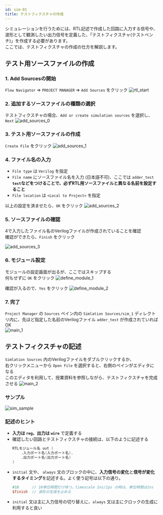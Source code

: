 ```yaml
---
id: sim-01
title: テストフィクスチャの作成
---
```

シミュレーションを行うためには、RTL記述で作成した回路に入力する信号や、波形として観測したい出力信号を定義した、「テストフィクスチャ(テストベンチ)」を作成する必要があります。  
ここでは、テストフィクスチャの作成の仕方を解説します。

## テスト用ソースファイルの作成

### 1. Add Sourcesの開始
`Flow Navigator` => `PROJECT MANAGER` => `Add Sources` をクリック
![rtl_start](assets/3_sim/3-1_rtl_start.png)


### 2. 追加するソースファイルの種類の選択
テストフィクスチャの場合、`Add or create simulation sources` を選択し、`Next`
![add_sources_0](assets/3_sim/3-2_add_sources.png)


### 3. テスト用ソースファイルの作成
`Create File` をクリック
![add_sources_1](assets/3_sim/3-3_add_sim_source.png)


### 4. ファイル名の入力
- `File type` は `Verilog` を指定
- `File name` にソースファイル名を入力 (日本語不可)、ここでは `adder_test`  
**`test`などをつけることで、必ずRTL用ソースファイルと異なる名前を設定すること**
- `File location` は `<Local to Project>` を指定

以上の設定を済ませたら、`OK` をクリック
![add_sources_2](assets/3_sim/3-4_sim_name.png)


### 5. ソースファイルの確認
4で入力したファイル名のVerilogファイルが作成されていることを確認  
確認ができたら、`Finish` をクリック

![add_sources_3](assets/3_sim/3-5_sim_check.png)


### 6. モジュール設定
モジュールの設定画面が出るが、ここではスキップする  
何もせずに `OK` をクリック
![define_module_1](assets/3_sim/3-6_sim_module.png)

確認が入るので、`Yes` をクリック
![define_module_2](assets/3_sim/3-7_sim_module.png)


### 7. 完了
`Project Manager` の `Sources` ペイン内の `Simlation Sources/sim_1` ディレクトリ内に、先ほど指定した名前のVerilogファイル `adder_test` が作成されていればOK  
![main_1](assets/3_sim/3-8_main.png)


## テストフィクスチャの記述
`Simlation Sources` 内のVerilogファイルをダブルクリックするか、  
右クリックメニューから `Open File` を選択すると、右側のペインがエディタになる  
このエディタを利用して、授業資料を参照しながら、テストフィクスチャを完成させる
![main_2](assets/3_sim/3-9_main.png)


### サンプル
![sim_sample](assets/3_sim/sim_sample.png)

### 記述のヒント
- **入力は `reg`、出力は `wire`** で定義する
- 確認したい回路とテストフィクスチャの接続は、以下のように記述する  
    ```Verilog
    RTLモジュール名 uut (
        .入力ポート名(入力ポート名),
        .出力ポート名(出力ポート名)
    )
    ```
- `initial` 文や、 `always` 文のブロックの中に、**入力信号の変化**と**信号が変化するタイミング**を記述する。よく使う記号は以下の通り。
    ```Verilog
    #10      // 10単位時間だけ待つ。timescale 1ns/1ps の時は、単位時間は1ns
    $finish  // 波形の生成を止める
    ```
- `initial` 文は主に入力信号の切り替えに、`always` 文は主にクロックの生成に利用すると良い

